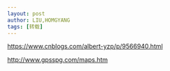 ```yaml
---
layout: post
author: LIU,HOMGYANG
tags: [转载]
---
```






https://www.cnblogs.com/albert-yzp/p/9566940.html

http://www.gpsspg.com/maps.htm